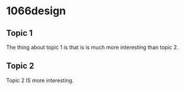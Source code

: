 1066design
===

## Topic 1

The thing about topic 1 is that is is much more interesting than topic 2.

## Topic 2

Topic 2 IS more interesting.